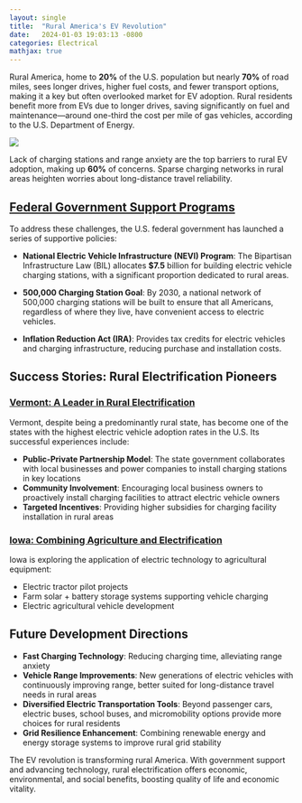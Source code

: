 ```yaml
---
layout: single
title:  "Rural America's EV Revolution"
date:   2024-01-03 19:03:13 -0800
categories: Electrical 
mathjax: true
---
```


Rural America, home to **20%** of the U.S. population but nearly **70%** of road miles, sees longer drives, higher fuel costs, and fewer transport options, making it a key but often overlooked market for EV adoption. Rural residents benefit more from EVs due to longer drives, saving significantly on fuel and maintenance—around one-third the cost per mile of gas vehicles, according to the U.S. Department of Energy. 


<img src="/blog/assets/images/rural_barriers.png">

Lack of charging stations and range anxiety are the top barriers to rural EV adoption, making up **60%** of concerns. Sparse charging networks in rural areas heighten worries about long-distance travel reliability.

## [Federal Government Support Programs](https://www.transportation.gov/rural/ev/toolkit)

To address these challenges, the U.S. federal government has launched a series of supportive policies:

- **National Electric Vehicle Infrastructure (NEVI) Program**: The Bipartisan Infrastructure Law (BIL) allocates **$7.5** billion for building electric vehicle charging stations, with a significant proportion dedicated to rural areas.

- **500,000 Charging Station Goal**: By 2030, a national network of 500,000 charging stations will be built to ensure that all Americans, regardless of where they live, have convenient access to electric vehicles.

- **Inflation Reduction Act (IRA)**: Provides tax credits for electric vehicles and charging infrastructure, reducing purchase and installation costs.


## Success Stories: Rural Electrification Pioneers

### [Vermont: A Leader in Rural Electrification](https://vtrans.vermont.gov/climate/charging/nevi)

Vermont, despite being a predominantly rural state, has become one of the states with the highest electric vehicle adoption rates in the U.S. Its successful experiences include:

- **Public-Private Partnership Model**: The state government collaborates with local businesses and power companies to install charging stations in key locations
- **Community Involvement**: Encouraging local business owners to proactively install charging facilities to attract electric vehicle owners
- **Targeted Incentives**: Providing higher subsidies for charging facility installation in rural areas

### [Iowa: Combining Agriculture and Electrification](https://www.eia.gov/state/analysis.php?sid=IA)

Iowa is exploring the application of electric technology to agricultural equipment:

- Electric tractor pilot projects
- Farm solar + battery storage systems supporting vehicle charging
- Electric agricultural vehicle development

## Future Development Directions

- **Fast Charging Technology**: Reducing charging time, alleviating range anxiety
- **Vehicle Range Improvements**: New generations of electric vehicles with continuously improving range, better suited for long-distance travel needs in rural areas
- **Diversified Electric Transportation Tools**: Beyond passenger cars, electric buses, school buses, and micromobility options provide more choices for rural residents
- **Grid Resilience Enhancement**: Combining renewable energy and energy storage systems to improve rural grid stability


The EV revolution is transforming rural America. With government support and advancing technology, rural electrification offers economic, environmental, and social benefits, boosting quality of life and economic vitality.

